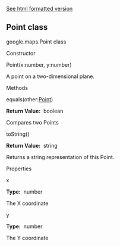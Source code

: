 [See html formatted version](https://huasofoundries.github.io/google-maps-documentation/Point.html)


Point class
-----------

google.maps.Point class

Constructor

Point(x:number, y:number)

A point on a two-dimensional plane.

Methods

equals(other:[Point](https://github.com/amenadiel/google-maps-documentation/blob/master/docs/Point.md))

**Return Value:**  boolean

Compares two Points

toString()

**Return Value:**  string

Returns a string representation of this Point.

Properties

x

**Type:**  number

The X coordinate

y

**Type:**  number

The Y coordinate